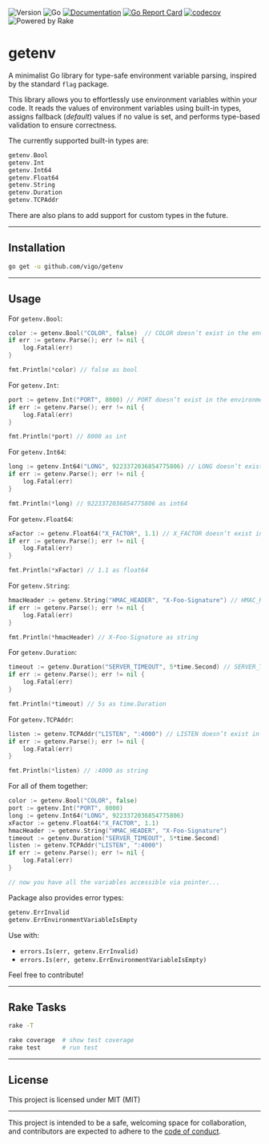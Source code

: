 ![Version](https://img.shields.io/badge/version-0.0.0-orange.svg)
![Go](https://img.shields.io/github/go-mod/go-version/vigo/getenv)
[![Documentation](https://godoc.org/github.com/vigo/getenv?status.svg)](https://pkg.go.dev/github.com/vigo/getenv)
[![Go Report Card](https://goreportcard.com/badge/github.com/vigo/getenv)](https://goreportcard.com/report/github.com/vigo/getenv)
[![codecov](https://codecov.io/github/vigo/getenv/graph/badge.svg?token=OHI46PIBLN)](https://codecov.io/github/vigo/getenv)
![Powered by Rake](https://img.shields.io/badge/powered_by-rake-blue?logo=ruby)

# getenv

A minimalist Go library for type-safe environment variable parsing, inspired
by the standard `flag` package.

This library allows you to effortlessly use environment variables within your
code. It reads the values of environment variables using built-in types,
assigns fallback (*default*) values if no value is set, and performs type-based
validation to ensure correctness.

The currently supported built-in types are:

```go
getenv.Bool
getenv.Int
getenv.Int64
getenv.Float64
getenv.String
getenv.Duration
getenv.TCPAddr
```

There are also plans to add support for custom types in the future.

---

## Installation

```bash
go get -u github.com/vigo/getenv
```

---

## Usage

For `getenv.Bool`:

```go
color := getenv.Bool("COLOR", false)  // COLOR doesn’t exist in the environment
if err := getenv.Parse(); err != nil {
	log.Fatal(err)
}

fmt.Println(*color) // false as bool
```

For `getenv.Int`:

```go
port := getenv.Int("PORT", 8000) // PORT doesn’t exist in the environment
if err := getenv.Parse(); err != nil {
	log.Fatal(err)
}

fmt.Println(*port) // 8000 as int
```

For `getenv.Int64`:

```go
long := getenv.Int64("LONG", 9223372036854775806) // LONG doesn’t exist in the environment
if err := getenv.Parse(); err != nil {
	log.Fatal(err)
}

fmt.Println(*long) // 9223372036854775806 as int64
```

For `getenv.Float64`:

```go
xFactor := getenv.Float64("X_FACTOR", 1.1) // X_FACTOR doesn’t exist in the environment
if err := getenv.Parse(); err != nil {
	log.Fatal(err)
}

fmt.Println(*xFactor) // 1.1 as float64
```

For `getenv.String`:

```go
hmacHeader := getenv.String("HMAC_HEADER", "X-Foo-Signature") // HMAC_HEADER doesn’t exist in the environment
if err := getenv.Parse(); err != nil {
	log.Fatal(err)
}

fmt.Println(*hmacHeader) // X-Foo-Signature as string
```

For `getenv.Duration`:

```go
timeout := getenv.Duration("SERVER_TIMEOUT", 5*time.Second) // SERVER_TIMEOUT doesn’t exist in the environment
if err := getenv.Parse(); err != nil {
	log.Fatal(err)
}

fmt.Println(*timeout) // 5s as time.Duration
```

For `getenv.TCPAddr`:

```go
listen := getenv.TCPAddr("LISTEN", ":4000") // LISTEN doesn’t exist in the environment
if err := getenv.Parse(); err != nil {
	log.Fatal(err)
}

fmt.Println(*listen) // :4000 as string
```

For all of them together:

```go
color := getenv.Bool("COLOR", false)
port := getenv.Int("PORT", 8000)
long := getenv.Int64("LONG", 9223372036854775806)
xFactor := getenv.Float64("X_FACTOR", 1.1)
hmacHeader := getenv.String("HMAC_HEADER", "X-Foo-Signature")
timeout := getenv.Duration("SERVER_TIMEOUT", 5*time.Second)
listen := getenv.TCPAddr("LISTEN", ":4000")
if err := getenv.Parse(); err != nil {
	log.Fatal(err)
}

// now you have all the variables accessible via pointer...
```

Package also provides error types:

```go
getenv.ErrInvalid
getenv.ErrEnvironmentVariableIsEmpty
```

Use with:

- `errors.Is(err, getenv.ErrInvalid)`
- `errors.Is(err, getenv.ErrEnvironmentVariableIsEmpty)`

Feel free to contribute!

---

## Rake Tasks

```bash
rake -T

rake coverage  # show test coverage
rake test      # run test
```

---

## License

This project is licensed under MIT (MIT)

---

This project is intended to be a safe, welcoming space for collaboration, and
contributors are expected to adhere to the [code of conduct][coc].

[coc]: https://github.com/vigo/getenv/blob/main/CODE_OF_CONDUCT.md
